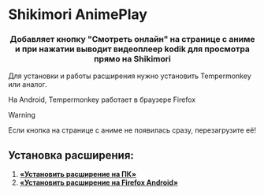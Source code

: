 # Shikimori AnimePlay

<h3 align="center">Добавляет кнопку "Смотреть онлайн" на странице с аниме и при нажатии выводит видеоплеер kodik для просмотра прямо на Shikimori</h3>


Для установки и работы расширения нужно установить Tempermonkey или аналог.

На Android, Tempermonkey работает в браузере Firefox
> [!WARNING]
> Если кнопка на странице с аниме не появилась сразу, перезагрузите её!
## Установка расширения:
1. **[«Установить расширение на ПК»](https://raw.githubusercontent.com/xray108/Shikimori-AnimePlay/main/js/sap.for.pc.js)**
2. **[«Установить расширение на Firefox Android»](https://raw.githubusercontent.com/xray108/Shikimori-AnimePlay/main/js/sap_for_phone.js)**
